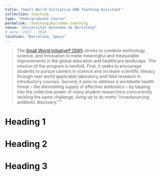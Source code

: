 ```yaml
---
title: "Small World Initiative UAB Teaching Assistant"
collection: teaching
type: "Undergraduate Course"
permalink: /teaching/micromon-teaching
venue: "Universitat Autonoma de Barcelona"
# date: 2017 - 2018
location: "Barcelona, Spain"
---
```


>The [Small World Initiative® (SWI)](http://www.smallworldinitiative.org/) strives to combine technology, science, and innovation to make meaningful and measurable improvements in the global education and healthcare landscape.
The mission of the program is twofold.
First, it seeks to encourage students to pursue careers in science and increase scientific literacy through real-world applicable laboratory and field research in introductory courses.
Second, it aims to address a worldwide health threat – the diminishing supply of effective antibiotics – by tapping into the collective power of many student researchers concurrently tackling the same challenge, living up to its motto “crowdsourcing antibiotic discovery.”™



Heading 1
======

Heading 2
======

Heading 3
======